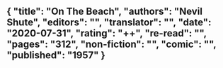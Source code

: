 {
 "title": "On The Beach",
 "authors": "Nevil Shute",
 "editors": "",
 "translator": "",
 "date": "2020-07-31",
 "rating": "++",
 "re-read": "",
 "pages": "312",
 "non-fiction": "",
 "comic": "",
 "published": "1957"
}
---

